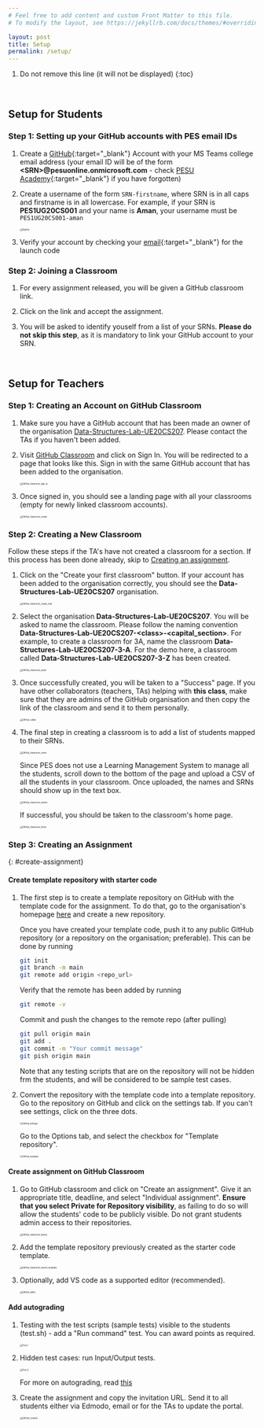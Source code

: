 ```yaml
---
# Feel free to add content and custom Front Matter to this file.
# To modify the layout, see https://jekyllrb.com/docs/themes/#overriding-theme-defaults

layout: post
title: Setup
permalink: /setup/
---
```


1. Do not remove this line (it will not be displayed)
{:toc}

&nbsp;
&nbsp;
&nbsp;

## Setup for Students

### Step 1: Setting up your GitHub accounts with PES email IDs

1. Create a [GitHub](https://github.com){:target="_blank"} Account with your MS Teams college email address (your email ID will be of the form **\<SRN\>@pesuonline.onmicrosoft.com** - check [PESU Academy](https://www.pesuacademy.com/Academy/){:target="_blank"} if you have forgotten)

2. Create a username of the form `SRN-firstname`, where SRN is in all caps and firstname is in all lowercase. For example, if your SRN is **PES1UG20CS001** and your name is **Aman**, your username must be `PES1UG20CS001-aman`

    <img src="/assets/images/SignUp.png" alt="SignUp" style="zoom:30%; display: block; margin-left: auto;  margin-right: auto;" />

3. Verify your account by checking your [email](https://outlook.office365.com){:target="_blank"} for the launch code

### Step 2: Joining a Classroom

1. For every assignment released, you will be given a GitHub classroom link.

2. Click on the link and accept the assignment.

3. You will be asked to identify youself from a list of your SRNs. **Please do not skip this step**, as it is mandatory to link your GitHub account to your SRN.

&nbsp;
&nbsp;

## Setup for Teachers

### Step 1: Creating an Account on GitHub Classroom

1. Make sure you have a GitHub account that has been made an owner of the organisation [Data-Structures-Lab-UE20CS207](https://github.com/Data-Structures-Lab-UE20CS207). Please contact the TAs if you haven't been added.

2. Visit [GitHub Classroom](https://classroom.github.com/) and click on Sign In. You will be redirected to a page that looks like this. Sign in with the same GitHub account that has been added to the organisation.

    <img src="/assets/images/GitHub_classroom_sign_in.png" alt="GitHub_classroom_sign_in" style="zoom:30%; display: block; margin-left: auto;  margin-right: auto;" />

3. Once signed in, you should see a landing page with all your classrooms (empty for newly linked classroom accounts).

    <img src="/assets/images/GitHub_classroom_create.png" alt="GitHub_classroom_create" style="zoom:30%; display: block; margin-left: auto;  margin-right: auto;" />

### Step 2: Creating a New Classroom

Follow these steps if the TA's have not created a classroom for a section. If this process has been done already, skip to [Creating an assignment](#create-assignment).

1. Click on the "Create your first classroom" button. If your account has been added to the organisation correctly, you should see the **Data-Structures-Lab-UE20CS207** organisation.

    <img src="/assets/images/GitHub_classroom_create_new.png" alt="GitHub_classroom_create_new" style="zoom:30%; display: block; margin-left: auto;  margin-right: auto;" />

2. Select the organisation **Data-Structures-Lab-UE20CS207**. You will be asked to name the classroom. Please follow the naming convention **Data-Structures-Lab-UE20CS207-\<class\>-\<capital_section\>**. For example, to create a classroom for 3A, name the classroom **Data-Structures-Lab-UE20CS207-3-A**. For the demo here, a classroom called **Data-Structures-Lab-UE20CS207-3-Z** has been created.

    <img src="/assets/images/GitHub_classroom_name.png" alt="GitHub_classroom_name" style="zoom:30%; display: block; margin-left: auto;  margin-right: auto;" />

3. Once successfully created, you will be taken to a "Success" page. If you have other collaborators (teachers, TAs) helping with **this class**, make sure that they are admins of the GitHub organisation and then copy the link of the classroom and send it to them personally.

    <img src="/assets/images/GitHub_collab.png" alt="GitHub_collab" style="zoom:30%; display: block; margin-left: auto;  margin-right: auto;" />

4. The final step in creating a classroom is to add a list of students mapped to their SRNs.

    <img src="/assets/images/GitHub_classroom_roster.png" alt="GitHub_classroom_roster" style="zoom:30%; display: block; margin-left: auto;  margin-right: auto;" />

    Since PES does not use a Learning Management System to manage all the students, scroll down to the bottom of the page and upload a CSV of all the students in your classroom. Once uploaded, the names and SRNs should show up in the text box.

    <img src="/assets/images/GitHub_classroom_names.png" alt="GitHub_classroom_names" style="zoom:30%; display: block; margin-left: auto;  margin-right: auto;" />

    If successful, you should be taken to the classroom's home page.

    <img src="/assets/images/GitHub_classroom_home.png" alt="GitHub_classroom_home" style="zoom:30%; display: block; margin-left: auto;  margin-right: auto;" />

### Step 3: Creating an Assignment
{: #create-assignment}

#### Create template repository with starter code

1. The first step is to create a template repository on GitHub with the template code for the assignment. To do that, go to the organisation's homepage [here](https://github.com/Data-Structures-Lab-UE20CS207) and create a new repository.

    Once you have created your template code, push it to any public GitHub repository (or a repository on the organisation; preferable). This can be done by running 

    ```bash
    git init
    git branch -m main
    git remote add origin <repo_url>
    ```

    Verify that the remote has been added by running
    
    ```bash
    git remote -v
    ```

    Commit and push the changes to the remote repo (after pulling)

    ```bash
    git pull origin main
    git add .
    git commit -m "Your commit message"
    git pish origin main
    ```

    Note that any testing scripts that are on the repository will not be hidden frm the students, and will be considered to be sample test cases.

2. Convert the repository with the template code into a template repository. Go to the repository on GitHub and click on the settings tab. If you can't see settings, click on the three dots.

    <img src="/assets/images/GitHub_settings.png" alt="GitHub_settings" style="zoom:30%; display: block; margin-left: auto;  margin-right: auto;" />

    Go to the Options tab, and select the checkbox for "Template repository".

    <img src="/assets/images/GitHub_template.png" alt="GitHub_template" style="zoom:30%; display: block; margin-left: auto;  margin-right: auto;" />

#### Create assignment on GitHub Classroom

1. Go to GitHub classroom and click on "Create an assignment". Give it an appropriate title, deadline, and select "Individual assignment". **Ensure that you select Private for Repository visibility**, as failing to do so will allow the students' code to be publicly visible. Do not grant students admin access to their repositories.

    <img src="/assets/images/GitHub_classroom_basics.png" alt="GitHub_classroom_basics" style="zoom:30%; display: block; margin-left: auto;  margin-right: auto;" />

2. Add the template repository previously created as the starter code template.

    <img src="/assets/images/GitHub_classroom_search_template.png" alt="GitHub_classroom_search_template" style="zoom:30%; display: block; margin-left: auto;  margin-right: auto;" />

3. Optionally, add VS code as a supported editor (recommended).

    <img src="/assets/images/GitHub_editor.png" alt="GitHub_editor" style="zoom:30%; display: block; margin-left: auto;  margin-right: auto;" />


#### Add autograding

1. Testing with the test scripts (sample tests) visible to the students (test.sh) - add a "Run command" test. You can award points as required.

    <img src="/assets/images/Test_1.png" alt="Test_1" style="zoom:30%; display: block; margin-left: auto;  margin-right: auto;" />

2. Hidden test cases: run Input/Output tests.

    <img src="/assets/images/Test_2.png" alt="Test_2" style="zoom:30%; display: block; margin-left: auto;  margin-right: auto;" />


    For more on autograding, read [this](https://docs.github.com/en/education/manage-coursework-with-github-classroom/teach-with-github-classroom/use-autograding#inputoutput-test)

4. Create the assignment and copy the invitation URL. Send it to all students either via Edmodo, email or for the TAs to update the portal.

    <img src="/assets/images/GitHub_created.png" alt="GitHub_created" style="zoom:30%; display: block; margin-left: auto;  margin-right: auto;" />

